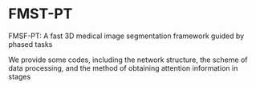 # FMST-PT
FMSF-PT: A fast 3D medical image segmentation framework guided by phased tasks

We provide some codes, including the network structure, the scheme of data processing, and the method of obtaining attention information in stages
